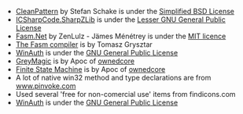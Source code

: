 * [CleanPattern](https://github.com/stschake/cleanCore) by Stefan Schake is under the [Simplified BSD License](https://github.com/stschake/cleanCore/blob/master/LICENSE) 
* [ICSharpCode.SharpZLib](https://www.gnu.org/licenses/lgpl.html) is under the [Lesser GNU General Public License](https://www.gnu.org/copyleft/gpl.html)
* [Fasm.Net](https://github.com/ZenLulz/Fasm.NET) by ZenLulz - Jämes Ménétrey is under the [MIT licence](https://github.com/ZenLulz/Fasm.NET/blob/master/LICENSE)
* [The Fasm compiler](http://flatassembler.net/) is by Tomasz Grysztar
* [WinAuth](https://code.google.com/p/winauth/) is under the [GNU General Public License](https://www.gnu.org/copyleft/gpl.html)
* [GreyMagic](http://www.ownedcore.com/forums/world-of-warcraft/world-of-warcraft-bots-programs/wow-memory-editing/379821-greymagic-best-of-both-worlds-then-some.html) is by Apoc of [ownedcore](www.ownedcore.com)
* [Finite State Machine](http://www.ownedcore.com/forums/general/programming/232703-bot-developers-simple-but-effective-fsm-your-bots.html) is by Apoc of [ownedcore](www.ownedcore.com)
* A lot of native win32 method and type declarations are from www.pinvoke.com
* Used several 'free for non-comercial use' items from findicons.com
* [WinAuth](https://code.google.com/p/winauth/) is under the [GNU General Public License](https://www.gnu.org/copyleft/gpl.html)

